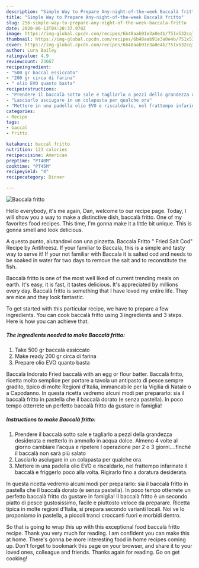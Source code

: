 ```yaml
---
description: "Simple Way to Prepare Any-night-of-the-week Baccalà fritto"
title: "Simple Way to Prepare Any-night-of-the-week Baccalà fritto"
slug: 256-simple-way-to-prepare-any-night-of-the-week-baccala-fritto
date: 2020-06-13T04:20:37.978Z
image: https://img-global.cpcdn.com/recipes/6b48aab91e3a0e4b/751x532cq70/baccala-fritto-recipe-main-photo.jpg
thumbnail: https://img-global.cpcdn.com/recipes/6b48aab91e3a0e4b/751x532cq70/baccala-fritto-recipe-main-photo.jpg
cover: https://img-global.cpcdn.com/recipes/6b48aab91e3a0e4b/751x532cq70/baccala-fritto-recipe-main-photo.jpg
author: Lura Bailey
ratingvalue: 4.9
reviewcount: 23667
recipeingredient:
- "500 gr baccal essiccato"
- "200 gr circa di farina"
- " olio EVO quanto basta"
recipeinstructions:
- "Prendere il baccalà sotto sale e tagliarlo a pezzi della grandezza desiderata e metterlo in ammollo in acqua dolce. Almeno 4 volte al giorno cambiare l&#39;acqua e ripetere l operazione per 2 o 3 giorni....finché il baccalà non sarà più salato"
- "Lasciarlo asciugare in un colapasta per qualche ora"
- "Mettere in una padella olio EVO e riscaldarlo, nel frattempo infarinate il baccalà e friggerlo poco alla volta. Rigirarlo fino a doratura desiderata."
categories:
- Recipe
tags:
- baccal
- fritto

katakunci: baccal fritto 
nutrition: 123 calories
recipecuisine: American
preptime: "PT40M"
cooktime: "PT45M"
recipeyield: "4"
recipecategory: Dinner

---
```



![Baccalà fritto](https://img-global.cpcdn.com/recipes/6b48aab91e3a0e4b/751x532cq70/baccala-fritto-recipe-main-photo.jpg)

Hello everybody, it's me again, Dan, welcome to our recipe page. Today, I will show you a way to make a distinctive dish, baccalà fritto. One of my favorites food recipes. This time, I'm gonna make it a little bit unique. This is gonna smell and look delicious.

A questo punto, aiutandovi con una pinzetta. Baccala Fritto &#34; Fried Salt Cod&#34; Recipe by Antifreesz. If your familiar to Baccala, this is a simple and tasty way to serve it! If your not familiar with Baccala it is salted cod and needs to be soaked in water for two days to remove the salt and to reconstitute the fish.

Baccalà fritto is one of the most well liked of current trending meals on earth. It's easy, it is fast, it tastes delicious. It's appreciated by millions every day. Baccalà fritto is something that I have loved my entire life. They are nice and they look fantastic.


To get started with this particular recipe, we have to prepare a few ingredients. You can cook baccalà fritto using 3 ingredients and 3 steps. Here is how you can achieve that.

<!--inarticleads1-->

##### The ingredients needed to make Baccalà fritto:

1. Take 500 gr baccalà essiccato
1. Make ready 200 gr circa di farina
1. Prepare  olio EVO quanto basta


Baccalà Indorato Fried baccalà with an egg or flour batter. Baccalà fritto, ricetta molto semplice per portare a tavola un antipasto di pesce sempre gradito, tipico di molte Regioni d&#39;Italia, immancabile per la Vigilia di Natale o a Capodanno. In questa ricetta vedremo alcuni modi per prepararlo: sia il baccalà fritto in pastella che il baccalà dorato (e senza pastella). In poco tempo otterrete un perfetto baccalà fritto da gustare in famiglia! 

<!--inarticleads2-->

##### Instructions to make Baccalà fritto:

1. Prendere il baccalà sotto sale e tagliarlo a pezzi della grandezza desiderata e metterlo in ammollo in acqua dolce. Almeno 4 volte al giorno cambiare l&#39;acqua e ripetere l operazione per 2 o 3 giorni....finché il baccalà non sarà più salato
1. Lasciarlo asciugare in un colapasta per qualche ora
1. Mettere in una padella olio EVO e riscaldarlo, nel frattempo infarinate il baccalà e friggerlo poco alla volta. Rigirarlo fino a doratura desiderata.


In questa ricetta vedremo alcuni modi per prepararlo: sia il baccalà fritto in pastella che il baccalà dorato (e senza pastella). In poco tempo otterrete un perfetto baccalà fritto da gustare in famiglia! Il baccalà fritto è un secondo piatto di pesce gustosissimo, facile e piuttosto veloce da preparare. Ricetta tipica in molte regioni d&#39;Italia, si prepara secondo varianti locali. Noi ve lo proponiamo in pastella, a piccoli tranci croccanti fuori e morbidi dentro. 

So that is going to wrap this up with this exceptional food baccalà fritto recipe. Thank you very much for reading. I am confident you can make this at home. There's gonna be more interesting food in home recipes coming up. Don't forget to bookmark this page on your browser, and share it to your loved ones, colleague and friends. Thanks again for reading. Go on get cooking!
